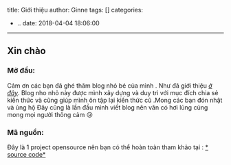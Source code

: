 title: Giới thiệu
author: Ginne
tags: []
categories:
  - ..
date: 2018-04-04 18:06:00
---
## Xin chào
### Mở đầu:
Cảm ơn các bạn đã ghé thăm blog nhỏ bé của mình .
Như đã giới thiệu [*ở đây*](/about). Blog nho nhỏ này được mình xây dựng và duy trì với mục đích chia sẻ kiến thức và cũng giúp mình ôn tập lại kiến thức cũ .Mong các bạn đón nhật và ủng hộ Đây cũng là lần đầu mình viết blog nên văn có hơi lủng củng mong mọi người thông cảm :cry:
### Mã nguồn:
Đây là 1 project opensource nên bạn có thể hoàn toàn tham khảo tại : [* source code*](http://github.com/shentury/blog)